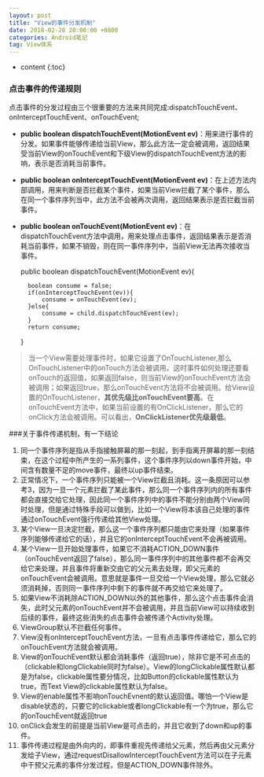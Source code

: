 ```yaml
---
layout: post
title: "View的事件分发机制"
date: 2018-02-28 20:00:00 +0800
categories: Android笔记
tag: View体系
---
```

* content
{:toc}

### 点击事件的传递规则
点击事件的分发过程由三个很重要的方法来共同完成:dispatchTouchEvent、onInterceptTouchEvent、onTouchEvent;

- **public boolean dispatchTouchEvent(MotionEvent ev)**：用来进行事件的分发。如果事件能够传递给当前View，那么此方法一定会被调用，返回结果受当前View的onTouchEvent和下级View的dispatchTouchEvent方法的影响，表示是否消耗当前事件。
- **public boolean onInterceptTouchEvent(MotionEvent ev)**：在上述方法内部调用，用来判断是否拦截某个事件，如果当前View拦截了某个事件，那么在同一个事件序列当中，此方法不会被再次调用，返回结果表示是否拦截当前事件。
- **public boolean onTouchEvent(MotionEvent ev)**：在dispatchTouchEvent方法中调用，用来处理点击事件，返回结果表示是否消耗当前事件，如果不销毁，则在同一事件序列中，当前View无法再次接收当事件。

	public boolean dispatchTouchEvent(MotionEvent ev){

		boolean consume = false;
		if(onInterceptTouchEvent(ev)){
			consume = onTouchEvent(ev);
		}else{
			consume = child.dispatchTouchEvent(ev);
		}
		return consume;
	}
> 当一个View需要处理事件时，如果它设置了OnTouchListener,那么OnTouchListener中的onTouch方法会被调用。这时事件如何处理还要看onTouch的返回值，如果返回false，则当前View的onTouchEvent方法会被调用；如果返回true，那么onTouchEvent方法将不会被调用。给View设置的OnTouchListener，**其优先级比onTouchEvent要高**。在onTouchEvent方法中，如果当前设置的有OnClickListener，那么它的onClick方法会被调用。可以看出，**OnClickListener优先级最低**。

###关于事件传递机制，有一下结论
1. 同一个事件序列是指从手指接触屏幕的那一刻起，到手指离开屏幕的那一刻结束，在这个过程中所产生的一系列事件，这个事件序列以down事件开始，中间含有数量不足的move事件，最终以up事件结束。
2. 正常情况下，一个事件序列只能被一个View拦截且消耗。这一条原因可以参考3，因为一旦一个元素拦截了某此事件，那么同一个事件序列内的所有事件都会直接交给它处理，因此同一个事件序列中的事件不能分别由两个View同时处理，但是通过特殊手段可以做到，比如一个View将本该自己处理的事件通过onTouchEvent强行传递给其他View处理。
3. 某个View一旦决定拦截，那么这一个事件序列都只能由它来处理（如果事件序列能够传递给它的话），并且它的onInterceptTouchEvent不会再被调用。
4. 某个View一旦开始处理事件，如果它不消耗ACTION_DOWN事件（onTouchEvent返回了false），那么同一事件序列中的其他事件都不会再交给它来处理，并且事件将重新交由它的父元素去处理，即父元素的onTouchEvent会被调用。意思就是事件一旦交给一个View处理，那么它就必须消耗掉，否则同一事件序列中剩下的事件就不再交给它来处理了。
5. 如果View不消耗除ACTION_DOWN以外的其他事件，那么这个点击事件会消失，此时父元素的onTouchEvent并不会被调用，并且当前View可以持续收到后续的事件，最终这些消失的点击事件会被传递个Activity处理。
6. ViewGroup默认不拦截任何事件。
7. View没有onInterceptTouchEvent方法，一旦有点击事件传递给它，那么它的onTouchEvent方法就会被调用。
8. View的onTouchEvent默认都会消耗事件（返回true），除非它是不可点击的（clickable和longClickable同时为false）。View的longClickable属性默认都是为false，clickable属性要分情况，比如Button的clickable属性默认为true，而Text View的clickable属性默认为false。
9. View的enable属性不影响onTouchEvnent的默认返回值。哪怕一个View是disable状态的，只要它的clickable或者longClickable有一个为true，那么它的onTouchEvent就返回true
10. onClick会发生的前提是当前View是可点击的，并且它收到了down和up的事件。
11. 事件传递过程是由外向内的，即事件重视先传递给父元素，然后再由父元素分发给子View，通过requestDisallowInterceptTouchEvent方法可以在子元素中干预父元素的事件分发过程，但是ACTION_DOWN事件除外。